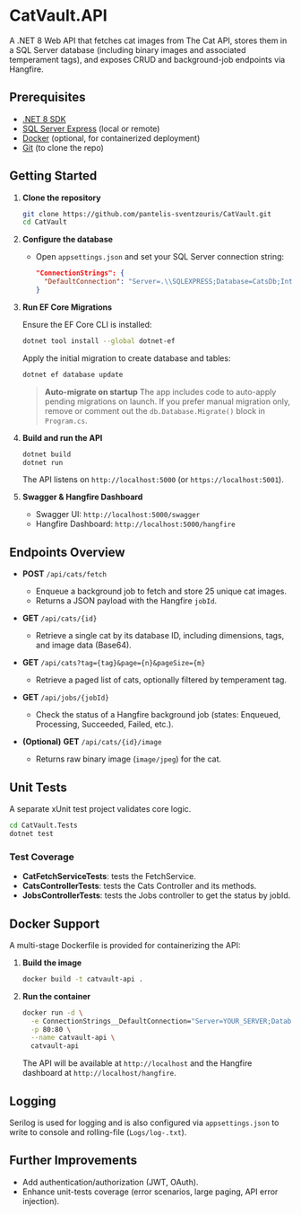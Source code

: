 # CatVault.API

A .NET 8 Web API that fetches cat images from The Cat API, stores them in a SQL Server database (including binary images and associated temperament tags), and exposes CRUD and background-job endpoints via Hangfire.

## Prerequisites

* [.NET 8 SDK](https://dotnet.microsoft.com/download)
* [SQL Server Express](https://www.microsoft.com/en-us/sql-server) (local or remote)
* [Docker](https://www.docker.com/) (optional, for containerized deployment)
* [Git](https://github.com/pantelis-sventzouris/CatVault.git) (to clone the repo)

## Getting Started

1. **Clone the repository**

   ```bash
   git clone https://github.com/pantelis-sventzouris/CatVault.git
   cd CatVault
   ```

2. **Configure the database**

   * Open `appsettings.json` and set your SQL Server connection string:

     ```json
     "ConnectionStrings": {
       "DefaultConnection": "Server=.\\SQLEXPRESS;Database=CatsDb;Integrated Security=true;Encrypt=true;TrustServerCertificate=true;"
     }
     ```

3. **Run EF Core Migrations**

   Ensure the EF Core CLI is installed:

   ```bash
   dotnet tool install --global dotnet-ef
   ```

   Apply the initial migration to create database and tables:

   ```bash
   dotnet ef database update
   ```

   > **Auto-migrate on startup** The app includes code to auto-apply pending migrations on launch. If you prefer manual migration only, remove or comment out the `db.Database.Migrate()` block in `Program.cs`.

4. **Build and run the API**

   ```bash
   dotnet build
   dotnet run
   ```

   The API listens on `http://localhost:5000` (or `https://localhost:5001`).

5. **Swagger & Hangfire Dashboard**

   * Swagger UI: `http://localhost:5000/swagger`
   * Hangfire Dashboard: `http://localhost:5000/hangfire`

## Endpoints Overview

* **POST** `/api/cats/fetch`

  * Enqueue a background job to fetch and store 25 unique cat images.
  * Returns a JSON payload with the Hangfire `jobId`.

* **GET** `/api/cats/{id}`

  * Retrieve a single cat by its database ID, including dimensions, tags, and image data (Base64).

* **GET** `/api/cats?tag={tag}&page={n}&pageSize={m}`

  * Retrieve a paged list of cats, optionally filtered by temperament tag.

* **GET** `/api/jobs/{jobId}`

  * Check the status of a Hangfire background job (states: Enqueued, Processing, Succeeded, Failed, etc.).

* **(Optional)** **GET** `/api/cats/{id}/image`

  * Returns raw binary image (`image/jpeg`) for the cat.

## Unit Tests

A separate xUnit test project validates core logic.

```bash
cd CatVault.Tests
dotnet test
```

### Test Coverage

* **CatFetchServiceTests**: tests the FetchService.
* **CatsControllerTests**: tests the Cats Controller and its methods.
* **JobsControllerTests**: tests the Jobs controller to get the status by jobId.

## Docker Support

A multi-stage Dockerfile is provided for containerizing the API:

1. **Build the image**

   ```bash
   docker build -t catvault-api .
   ```

2. **Run the container**

   ```bash
   docker run -d \
     -e ConnectionStrings__DefaultConnection="Server=YOUR_SERVER;Database=CatVault;User Id=USERNAME;Password=PASSWORD;" \
     -p 80:80 \
     --name catvault-api \
     catvault-api
   ```

   The API will be available at `http://localhost` and the Hangfire dashboard at `http://localhost/hangfire`.

## Logging

Serilog is used for logging and is also configured via `appsettings.json` to write to console and rolling-file (`Logs/log-.txt`).

## Further Improvements
* Add authentication/authorization (JWT, OAuth).
* Enhance unit-tests coverage (error scenarios, large paging, API error injection).

